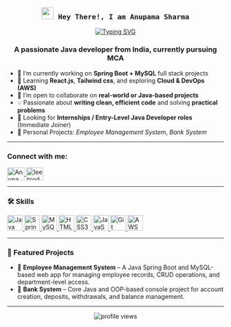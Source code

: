 <!-- Intro -->
<h3 align="center">
  <samp> <img src="https://media.giphy.com/media/hvRJCLFzcasrR4ia7z/giphy.gif" width="28"> Hey There!, I am
    <b> Anupama Sharma </b>
  </samp>
</h3>

<div align="center">
 <a href="https://git.io/typing-svg">
   <img src="https://readme-typing-svg.demolab.com?font=Fira+Code&duration=2000&pause=100&color=F7BC4C&center=true&width=435&lines=Java+Developer;Spring+Boot+Enthusiast;Full+Stack+Web+Developer;MCA+Final+Year+Student" alt="Typing SVG" />
 </a>
 <br>
</div>

<h3 align="center">A passionate Java developer from India, currently pursuing MCA</h3>

- 🔭 I’m currently working on **Spring Boot + MySQL** full stack projects  
- 🌱 Learning **React.js**, **Tailwind css**, and exploring **Cloud & DevOps (AWS)**  
- 👯 I’m open to collaborate on **real-world or Java-based projects**  
- 💡 Passionate about **writing clean, efficient code** and solving **practical problems**  
- 🤝 Looking for **Internships / Entry-Level Java Developer roles** (Immediate Joiner)  
- 🧩 Personal Projects: *Employee Management System*, *Bank System*

---

<h3 align="left">Connect with me:</h3>
<p align="left">
<a href="https://www.linkedin.com/in/anupama-sharma" target="blank">
  <img align="center" src="https://raw.githubusercontent.com/rahuldkjain/github-profile-readme-generator/master/src/images/icons/Social/linked-in-alt.svg" alt="Anupama Sharma" height="30" width="40" />
</a>
<a href="https://leetcode.com/" target="blank">
  <img align="center" src="https://raw.githubusercontent.com/rahuldkjain/github-profile-readme-generator/master/src/images/icons/Social/leet-code.svg" alt="leetcode" height="30" width="40" />
</a>
</p>

---

### 🛠️ Skills

<p align="left">
  <a href="https://www.java.com/" target="_blank" rel="noreferrer">
    <img src="https://raw.githubusercontent.com/danielcranney/readme-generator/main/public/icons/skills/java-colored.svg" width="36" height="36" alt="Java" />
  </a>
  <a href="https://spring.io/projects/spring-boot" target="_blank" rel="noreferrer">
    <img src="https://cdn.jsdelivr.net/gh/devicons/devicon/icons/spring/spring-original.svg" width="36" height="36" alt="Spring Boot" />
  </a>
  <a href="https://www.mysql.com/" target="_blank" rel="noreferrer">
    <img src="https://raw.githubusercontent.com/danielcranney/readme-generator/main/public/icons/skills/mysql-colored.svg" width="36" height="36" alt="MySQL" />
  </a>
  <a href="https://developer.mozilla.org/en-US/docs/Web/HTML" target="_blank" rel="noreferrer">
    <img src="https://raw.githubusercontent.com/danielcranney/readme-generator/main/public/icons/skills/html5-colored.svg" width="36" height="36" alt="HTML5" />
  </a>
  <a href="https://developer.mozilla.org/en-US/docs/Web/CSS" target="_blank" rel="noreferrer">
    <img src="https://raw.githubusercontent.com/danielcranney/readme-generator/main/public/icons/skills/css3-colored.svg" width="36" height="36" alt="CSS3" />
  </a>
  <a href="https://developer.mozilla.org/en-US/docs/Web/JavaScript" target="_blank" rel="noreferrer">
    <img src="https://raw.githubusercontent.com/danielcranney/readme-generator/main/public/icons/skills/javascript-colored.svg" width="36" height="36" alt="JavaScript" />
  </a>
  <a href="https://git-scm.com/" target="_blank" rel="noreferrer">
    <img src="https://raw.githubusercontent.com/danielcranney/readme-generator/main/public/icons/skills/git-colored.svg" width="36" height="36" alt="Git" />
  </a>
  <a href="https://aws.amazon.com/" target="_blank" rel="noreferrer">
    <img src="https://raw.githubusercontent.com/danielcranney/readme-generator/main/public/icons/skills/aws-colored.svg" width="36" height="36" alt="AWS" />
  </a>
</p>

---

<h3 align="left">🚀 Featured Projects</h3>

- 🧮 **Employee Management System** – A Java Spring Boot and MySQL-based web app for managing employee records, CRUD operations, and department-level access.  
- 🏦 **Bank System** – Core Java and OOP-based console project for account creation, deposits, withdrawals, and balance management.

---

<p align="center">
  <img src="https://komarev.com/ghpvc/?username=anupama-sharma&label=Profile%20views&color=0e75b6&style=flat" alt="profile views" />
</p>
